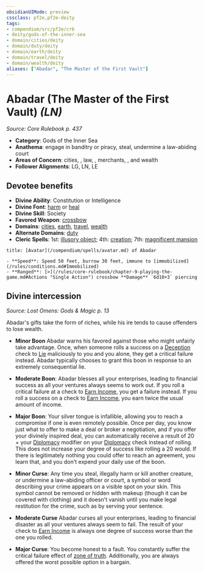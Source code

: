 ```yaml
---
obsidianUIMode: preview
cssclass: pf2e,pf2e-deity
tags:
- compendium/src/pf2e/crb
- deity/gods-of-the-inner-sea
- domain/cities/deity
- domain/duty/deity
- domain/earth/deity
- domain/travel/deity
- domain/wealth/deity
aliases: ["Abadar", "The Master of the First Vault"]
---
```

# Abadar (The Master of the First Vault) *(LN)*  
*Source: Core Rulebook p. 437*  

- **Category**: Gods of the Inner Sea
- **Anathema**: engage in banditry or piracy, steal, undermine a law-abiding court
- **Areas of Concern**: cities, , law, , merchants, , and wealth
- **Follower Alignments**: LG, LN, LE

## Devotee benefits

- **Divine Ability**: Constitution or Intelligence
- **Divine Font**: [harm](/compendium/spells/harm.md) or [heal](/compendium/spells/heal.md)
- **Divine Skill**: Society
- **Favored Weapon**: [crossbow](/compendium/equipment/items/crossbow.md)
- **Domains**: [cities](/compendium/setting/domains.md#Cities), [earth](/compendium/setting/domains.md#Earth), [travel](/compendium/setting/domains.md#Travel), [wealth](/compendium/setting/domains.md#Wealth)
- **Alternate Domains**: [duty](/compendium/setting/domains.md#Duty)
- **Cleric Spells**: 1st: [illusory object](/compendium/spells/illusory-object.md); 4th: [creation](/compendium/spells/creation.md); 7th: [magnificent mansion](/compendium/spells/magnificent-mansion.md)

```ad-embed-avatar
title: [Avatar](/compendium/spells/avatar.md) of Abadar

- **Speed**: Speed 50 feet, burrow 30 feet, immune to [immobilized](/rules/conditions.md#Immobilized)
- **Ranged**: [>](/rules/core-rulebook/chapter-9-playing-the-game.md#Actions "Single Action") crossbow **Damage** `6d10+3` piercing
```

## Divine intercession
*Source: Lost Omens: Gods & Magic p. 13*

Abadar's gifts take the form of riches, while his ire tends to cause offenders to lose wealth.

- **Minor Boon** Abadar warns his favored against those who might unfairly take advantage. Once, when someone rolls a success on a [Deception](/compendium/skills.md#Deception) check to [Lie](/rules/actions/lie.md) maliciously to you and you alone, they get a critical failure instead. Abadar typically chooses to grant this boon in response to an extremely consequential lie.
- **Moderate Boon**: Abadar blesses all your enterprises, leading to financial success as all your ventures always seems to work out. If you roll a critical failure at a check to [Earn Income](/rules/actions/earn-income.md), you get a failure instead. If you roll a success on a check to [Earn Income](/rules/actions/earn-income.md), you earn twice the usual amount of income.
- **Major Boon**: Your silver tongue is infallible, allowing you to reach a compromise if one is even remotely possible. Once per day, you know just what to offer to make a deal or broker a negotiation, and if you offer your divinely inspired deal, you can automatically receive a result of 20 + your [Diplomacy](/compendium/skills.md#Diplomacy) modifier on your [Diplomacy](/compendium/skills.md#Diplomacy) check instead of rolling. This does not increase your degree of success like rolling a 20 would. If there is legitimately nothing you could offer to reach an agreement, you learn that, and you don't expend your daily use of the boon.

- **Minor Curse**: Any time you steal, illegally harm or kill another creature, or undermine a law-abiding officer or court, a symbol or word describing your crime appears on a visible spot on your skin. This symbol cannot be removed or hidden with makeup (though it can be covered with clothing) and it doesn't vanish until you make legal restitution for the crime, such as by serving your sentence.
- **Moderate Curse** Abadar curses all your enterprises, leading to financial disaster as all your ventures always seem to fail. The result of your check to [Earn Income](/rules/actions/earn-income.md) is always one degree of success worse than the one you rolled.
- **Major Curse**: You become honest to a fault. You constantly suffer the critical failure effect of [zone of truth](/compendium/spells/zone-of-truth.md). Additionally, you are always offered the worst possible option in a bargain.
